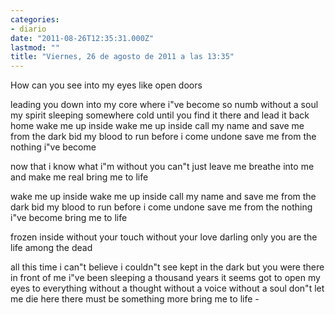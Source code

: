 ```yaml
---
categories:
- diario
date: "2011-08-26T12:35:31.000Z"
lastmod: ""
title: "Viernes, 26 de agosto de 2011 a las 13:35"
---
```


How can you see into my eyes like open doors 

leading you down into my core 
where i"ve become so numb without a soul my spirit sleeping somewhere cold 
until you find it there and lead it back home wake me up inside 
wake me up inside 
call my name and save me from the dark 
bid my blood to run 
before i come undone 
save me from the nothing i"ve become 

now that i know what i"m without 
you can"t just leave me 
breathe into me and make me real 
bring me to life 

wake me up inside 
wake me up inside 
call my name and save me from the dark 
bid my blood to run 
before i come undone 
save me from the nothing i"ve become 
bring me to life 

frozen inside without your touch without your love darling only you are the life among the dead 

all this time i can"t believe i couldn"t see 
kept in the dark but you were there in front of me 
i"ve been sleeping a thousand years it seems 
got to open my eyes to everything 
without a thought without a voice without a soul 
don"t let me die here 
there must be something more 
bring me to life -